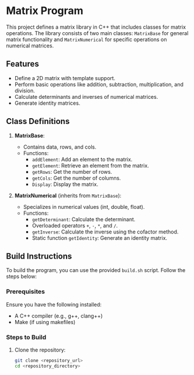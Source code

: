 # Matrix Program

This project defines a matrix library in C++ that includes classes for matrix operations. The library consists of two main classes: `MatrixBase` for general matrix functionality and `MatrixNumerical` for specific operations on numerical matrices.

## Features

- Define a 2D matrix with template support.
- Perform basic operations like addition, subtraction, multiplication, and division.
- Calculate determinants and inverses of numerical matrices.
- Generate identity matrices.

## Class Definitions

1. **MatrixBase**: 
   - Contains data, rows, and cols.
   - Functions:
     - `addElement`: Add an element to the matrix.
     - `getElement`: Retrieve an element from the matrix.
     - `getRows`: Get the number of rows.
     - `getCols`: Get the number of columns.
     - `Display`: Display the matrix.

2. **MatrixNumerical** (inherits from `MatrixBase`): 
   - Specializes in numerical values (int, double, float).
   - Functions:
     - `getDeterminant`: Calculate the determinant.
     - Overloaded operators `+`, `-`, `*`, and `/`.
     - `getInverse`: Calculate the inverse using the cofactor method.
     - Static function `getIdentity`: Generate an identity matrix.

## Build Instructions

To build the program, you can use the provided `build.sh` script. Follow the steps below:

### Prerequisites

Ensure you have the following installed:
- A C++ compiler (e.g., g++, clang++)
- Make (if using makefiles)

### Steps to Build

1. Clone the repository:

   ```bash
   git clone <repository_url>
   cd <repository_directory>
